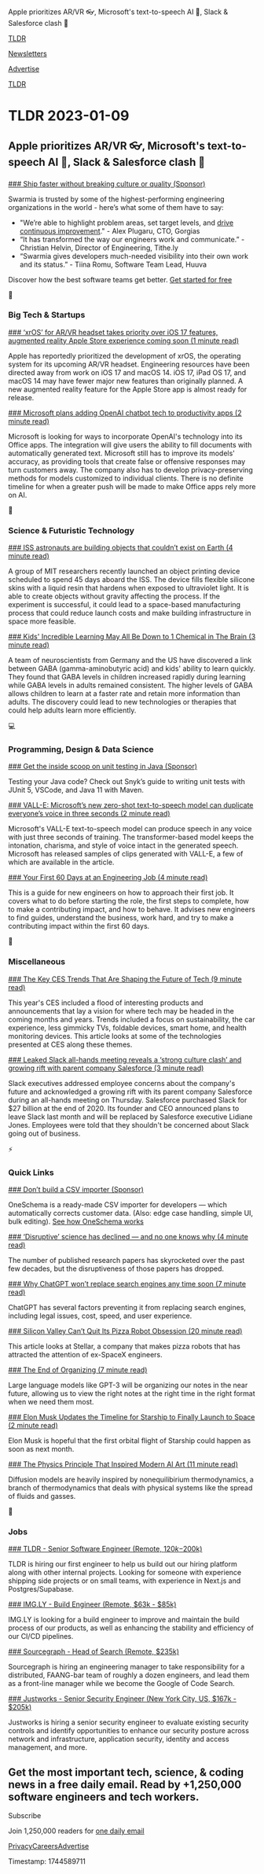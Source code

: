 Apple prioritizes AR/VR 👓, Microsoft's text-to-speech AI 🤖, Slack & Salesforce clash 💬

[TLDR](/)

[Newsletters](/newsletters)

[Advertise](https://advertise.tldr.tech/)

[TLDR](/)

# TLDR 2023-01-09

## Apple prioritizes AR/VR 👓, Microsoft's text-to-speech AI 🤖, Slack & Salesforce clash 💬

### 

[### Ship faster without breaking culture or quality (Sponsor)](https://www.swarmia.com/?utm_campaign=TLDR&amp;utm_source=email&amp;utm_medium=cpv&amp;utm_content=january23)

Swarmia is trusted by some of the highest-performing engineering organizations in the world - here’s what some of them have to say:

* "We’re able to highlight problem areas, set target levels, and [drive continuous improvement](https://www.swarmia.com/?utm_campaign=TLDR&utm_source=email&utm_medium=cpv&utm_content=january23)." - Alex Plugaru, CTO, Gorgias
* “It has transformed the way our engineers work and communicate.” - Christian Helvin, Director of Engineering, Tithe.ly
* “Swarmia gives developers much-needed visibility into their own work and its status.” - Tiina Romu, Software Team Lead, Huuva

Discover how the best software teams get better. [Get started for free](https://www.swarmia.com/?utm_campaign=TLDR&utm_source=email&utm_medium=cpv&utm_content=january23)

📱

### Big Tech & Startups

[### ‘xrOS’ for AR/VR headset takes priority over iOS 17 features, augmented reality Apple Store experience coming soon (1 minute read)](https://9to5mac.com/2023/01/08/ios-17-apple-vr-headset/?utm_source=tldrnewsletter)

Apple has reportedly prioritized the development of xrOS, the operating system for its upcoming AR/VR headset. Engineering resources have been directed away from work on iOS 17 and macOS 14. iOS 17, iPad OS 17, and macOS 14 may have fewer major new features than originally planned. A new augmented reality feature for the Apple Store app is almost ready for release.

[### Microsoft plans adding OpenAI chatbot tech to productivity apps (2 minute read)](https://appleinsider.com/articles/23/01/07/microsoft-plans-adding-openai-chatbot-tech-to-productivity-apps?utm_medium=rss?utm_source=tldrnewsletter)

Microsoft is looking for ways to incorporate OpenAI's technology into its Office apps. The integration will give users the ability to fill documents with automatically generated text. Microsoft still has to improve its models' accuracy, as providing tools that create false or offensive responses may turn customers away. The company also has to develop privacy-preserving methods for models customized to individual clients. There is no definite timeline for when a greater push will be made to make Office apps rely more on AI.

🚀

### Science & Futuristic Technology

[### ISS astronauts are building objects that couldn’t exist on Earth (4 minute read)](https://www.popsci.com/science/iss-resin-manufacture-new-shapes/?utm_source=tldrnewsletter)

A group of MIT researchers recently launched an object printing device scheduled to spend 45 days aboard the ISS. The device fills flexible silicone skins with a liquid resin that hardens when exposed to ultraviolet light. It is able to create objects without gravity affecting the process. If the experiment is successful, it could lead to a space-based manufacturing process that could reduce launch costs and make building infrastructure in space more feasible.

[### Kids' Incredible Learning May All Be Down to 1 Chemical in The Brain (3 minute read)](https://www.sciencealert.com/kids-incredible-learning-may-all-be-down-to-1-chemical-in-the-brain?utm_source=tldrnewsletter)

A team of neuroscientists from Germany and the US have discovered a link between GABA (gamma-aminobutyric acid) and kids' ability to learn quickly. They found that GABA levels in children increased rapidly during learning while GABA levels in adults remained consistent. The higher levels of GABA allows children to learn at a faster rate and retain more information than adults. The discovery could lead to new technologies or therapies that could help adults learn more efficiently.

💻

### Programming, Design & Data Science

[### Get the inside scoop on unit testing in Java (Sponsor)](https://snyk.io/blog/writing-unit-tests-in-java/?utm_campaign=AOM-2023&amp;utm_medium=Paid-Email&amp;utm_source=TLDR&amp;utm_content=writing-unit-tests-in-java)

Testing your Java code? Check out Snyk’s guide to writing unit tests with JUnit 5, VSCode, and Java 11 with Maven.

[### VALL-E: Microsoft’s new zero-shot text-to-speech model can duplicate everyone’s voice in three seconds (2 minute read)](https://mpost.io/vall-e-microsofts-new-zero-shot-text-to-speech-model-can-duplicate-everyones-voice-in-three-seconds/?utm_source=tldrnewsletter)

Microsoft's VALL-E text-to-speech model can produce speech in any voice with just three seconds of training. The transformer-based model keeps the intonation, charisma, and style of voice intact in the generated speech. Microsoft has released samples of clips generated with VALL-E, a few of which are available in the article.

[### Your First 60 Days at an Engineering Job (4 minute read)](https://code.dblock.org/2015/04/23/your-first-60-days-at-an-engineering-job.html?utm_source=tldrnewsletter)

This is a guide for new engineers on how to approach their first job. It covers what to do before starting the role, the first steps to complete, how to make a contributing impact, and how to behave. It advises new engineers to find guides, understand the business, work hard, and try to make a contributing impact within the first 60 days.

🎁

### Miscellaneous

[### The Key CES Trends That Are Shaping the Future of Tech (9 minute read)](https://www.cnet.com/tech/the-key-ces-trends-that-are-shaping-the-future-of-tech/?utm_source=tldrnewsletter)

This year's CES included a flood of interesting products and announcements that lay a vision for where tech may be headed in the coming months and years. Trends included a focus on sustainability, the car experience, less gimmicky TVs, foldable devices, smart home, and health monitoring devices. This article looks at some of the technologies presented at CES along these themes.

[### Leaked Slack all-hands meeting reveals a ‘strong culture clash’ and growing rift with parent company Salesforce (3 minute read)](https://archive.ph/vjgMy?utm_source=tldrnewsletter)

Slack executives addressed employee concerns about the company's future and acknowledged a growing rift with its parent company Salesforce during an all-hands meeting on Thursday. Salesforce purchased Slack for $27 billion at the end of 2020. Its founder and CEO announced plans to leave Slack last month and will be replaced by Salesforce executive Lidiane Jones. Employees were told that they shouldn't be concerned about Slack going out of business.

⚡

### Quick Links

[### Don’t build a CSV importer (Sponsor)](https://oneschema.co/?utm_source=tldr&amp;utm_medium=email&amp;utm_campaign=62240424)

OneSchema is a ready-made CSV importer for developers — which automatically corrects customer data. (Also: edge case handling, simple UI, bulk editing). [See how OneSchema works](https://oneschema.co/?utm_source=tldr&utm_medium=email&utm_campaign=62240424)

[### ‘Disruptive’ science has declined — and no one knows why (4 minute read)](https://www.nature.com/articles/d41586-022-04577-5?utm_source=tldrnewsletter)

The number of published research papers has skyrocketed over the past few decades, but the disruptiveness of those papers has dropped.

[### Why ChatGPT won’t replace search engines any time soon (7 minute read)](https://www.algolia.com/blog/ai/why-chatgpt-wont-replace-search-engines-any-time-soon/?utm_source=tldrnewsletter)

ChatGPT has several factors preventing it from replacing search engines, including legal issues, cost, speed, and user experience.

[### Silicon Valley Can’t Quit Its Pizza Robot Obsession (20 minute read)](https://archive.ph/WWodr?utm_source=tldrnewsletter)

This article looks at Stellar, a company that makes pizza robots that has attracted the attention of ex-SpaceX engineers.

[### The End of Organizing (7 minute read)](https://every.to/superorganizers/the-end-of-organizing?utm_source=tldrnewsletter)

Large language models like GPT-3 will be organizing our notes in the near future, allowing us to view the right notes at the right time in the right format when we need them most.

[### Elon Musk Updates the Timeline for Starship to Finally Launch to Space (2 minute read)](https://www.cnet.com/science/space/elon-musk-updates-the-timeline-for-starship-to-finally-launch-to-space/?utm_source=tldrnewsletter)

Elon Musk is hopeful that the first orbital flight of Starship could happen as soon as next month.

[### The Physics Principle That Inspired Modern AI Art (11 minute read)](https://www.quantamagazine.org/the-physics-principle-that-inspired-modern-ai-art-20230105/?utm_source=tldrnewsletter)

Diffusion models are heavily inspired by nonequilibirium thermodynamics, a branch of thermodynamics that deals with physical systems like the spread of fluids and gasses.

💼

### Jobs

[### TLDR - Senior Software Engineer (Remote, $120k-$200k)](https://tldr.tech/jobs/senior-software-engineer/23)

TLDR is hiring our first engineer to help us build out our hiring platform along with other internal projects. Looking for someone with experience shipping side projects or on small teams, with experience in Next.js and Postgres/Supabase.

[### IMG.LY - Build Engineer (Remote, $63k - $85k)](https://tldr.tech/jobs/build-engineer/55)

IMG.LY is looking for a build engineer to improve and maintain the build process of our products, as well as enhancing the stability and efficiency of our CI/CD pipelines.

[### Sourcegraph - Head of Search (Remote, $235k)](https://tldr.tech/jobs/head-of-search/68)

Sourcegraph is hiring an engineering manager to take responsibility for a distributed, FAANG-bar team of roughly a dozen engineers, and lead them as a front-line manager while we become the Google of Code Search.

[### Justworks - Senior Security Engineer (New York City, US, $167k - $205k)](https://tldr.tech/jobs/senior-security-engineer/79)

Justworks is hiring a senior security engineer to evaluate existing security controls and identify opportunities to enhance our security posture across network and infrastructure, application security, identity and access management, and more.

## Get the most important tech, science, & coding news in a free daily email. Read by +1,250,000 software engineers and tech workers.

Subscribe

Join 1,250,000 readers for [one daily email](/api/latest/tech)

[Privacy](/privacy)[Careers](https://jobs.ashbyhq.com/tldr.tech)[Advertise](/tech/advertise)

Timestamp: 1744589711